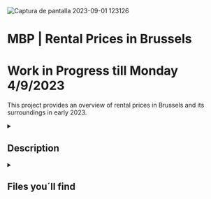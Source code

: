 
![Captura de pantalla 2023-09-01 123126](https://github.com/larahdm2/Mid-Bootcamp-Project/assets/138598135/3688e5ae-97ad-495f-9396-96fd553a6230)

# MBP | Rental Prices in Brussels
# Work in Progress till Monday 4/9/2023

This project provides an overview of rental prices in Brussels and its surroundings in early 2023.


</details>

<details>
  <summary>
   <h2>Description</h2>
  </summary>

This data has been extracted from: https://www.kaggle.com/datasets/mathiassteilen/monthly-rent-of-rented-flats-in-brussels.

During the cleaning process, we focused on the center of the map and excluded areas in Belgium with limited information.
 
  <br>
  
![Captura de pantalla 2023-09-01 123251](https://github.com/larahdm2/Mid-Bootcamp-Project/assets/138598135/82bae658-9d96-429d-bed9-c60fba72a4e9)

  <br>

The dataset included numerous features, which we processed to generate the final ones.



<br>
<hr> 

</details>

<details>
  <summary>
   <h2>Files you´ll find</h2>
  </summary>

  Need to upload the files. 
  The work is divided in 3 notebooks: cleaning, EDA and modelling. You could find the initial cleaning, exploration and modelling, and the alternative cleaning and modelling that aim to improve the model.
  there is also a copy of the presentation, the dataset in csv and sql format, and a link to the tableau work.
